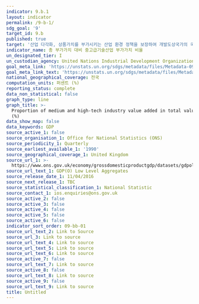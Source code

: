 ```yaml
---
indicator: 9.b.1
layout: indicator
permalink: /9-b-1/
sdg_goal: '9'
target_id: 9.b
published: true
target: '산업 다각화, 상품가치를 부가시키는 산업 환경 정책을 보장하여 개발도상국가의 국내 기술개발, 연구 및 혁신이 이루어지도록 지원'
indicator_name: 총 부가가치 대비 중고급기술산업 부가가치 비율
un_designated_tier: I
un_custodian_agency: United Nations Industrial Development Organization (UNIDO)
goal_meta_link: 'https://unstats.un.org/sdgs/metadata/files/Metadata-09-0B-01.pdf'
goal_meta_link_text: 'https://unstats.un.org/sdgs/metadata/files/Metadata-09-0B-01.pdf'
national_geographical_coverage: 전국
computation_units: 퍼센트 (%)
reporting_status: complete
data_non_statistical: false
graph_type: line
graph_title: >-
  Proportion of medium and high-tech industry value added in total value added
  (%)
data_show_map: false
data_keywords: GDP
source_active_1: false
source_organisation_1: Office for National Statistics (ONS)
source_periodicity_1: Quarterly
source_earliest_available_1: '1990'
source_geographical_coverage_1: United Kingdom
source_url_1: >-
  https://www.ons.gov.uk/economy/grossdomesticproductgdp/datasets/gdpolowlevelaggregates
source_url_text_1: GDP(O) Low Level Aggregates
source_release_date_1: 11/04/2016
source_next_release_1: TBC
source_statistical_classification_1: National Statistic
source_contact_1: ios.enquiries@ons.gov.uk
source_active_2: false
source_active_3: false
source_active_4: false
source_active_5: false
source_active_6: false
indicator_sort_order: 09-bb-01
source_url_text_2: Link to Source
source_url_3: Link to source
source_url_text_4: Link to source
source_url_text_5: Link to source
source_url_text_6: Link to source
source_active_7: false
source_url_text_7: Link to source
source_active_8: false
source_url_text_8: Link to source
source_active_9: false
source_url_text_9: Link to source
title: Untitled
---
```

